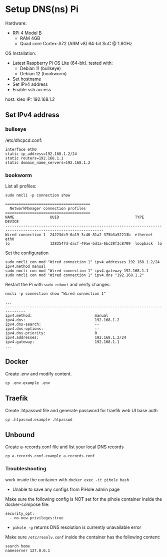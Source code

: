 # Setup DNS(ns) Pi

Hardware:
- RPi 4 Model B
  - RAM 4GB
  - Quad core Cortex-A72 (ARM v8) 64-bit SoC @ 1.8GHz

OS Installation:
- Latest Raspberry Pi OS Lite (64-bit). tested with:
  -  Debian 11 (bullseye)
  -  Debian 12 (bookworm)
- Set hostname
- Set IPv4 address
- Enable ssh access

host: kleo
IP: 192.168.1.2


## Set IPv4 address
### bullseye
/etc/dhcpcd.conf:
```
interface eth0
static ip_address=192.168.1.2/24
static routers=192.168.1.1
static domain_name_servers=192.168.1.2
```
### bookworm
List all profiles:
```
sudo nmcli -p connection show

======================================
  NetworkManager connection profiles
======================================
NAME                UUID                                  TYPE      DEVICE
------------------------------------------------------------------------------------------------------------------
Wired connection 1  24223dc9-0a19-3c46-81a2-375b3a52213b  ethernet  eth0
lo                  1282547d-dacf-49ae-bd1a-6bc28f3c8709  loopback  lo
```

Set the configuration
```
sudo nmcli con mod "Wired connection 1" ipv4.addresses 192.168.1.2/24 ipv4.method manual
sudo nmcli con mod "Wired connection 1" ipv4.gateway 192.168.1.1
sudo nmcli con mod "Wired connection 1" ipv4.dns "192.168.1.2"
```

Restart the Pi with `sudo reboot` and verify changes:
```
nmcli -p connection show "Wired connection 1"

...
-------------------------------------------------------------------------------
ipv4.method:                            manual
ipv4.dns:                               192.168.1.2
ipv4.dns-search:                        --
ipv4.dns-options:                       --
ipv4.dns-priority:                      0
ipv4.addresses:                         192.168.1.2/24
ipv4.gateway:                           192.168.1.1
...
```

## Docker
Create .env and modify content.
```
cp .env.example .env
```

## Traefik
Create .htpasswd file and generate password for traefik web UI base auth
```
cp .htpasswd.example .htpasswd
```

## Unbound
Create a-records.conf file and list your local DNS records
```
cp a-records.conf.example a-records.conf
```
### Troubleshooting
work inside the container with `docker exec -it pihole bash`
- Unable to save any configs from PiHole admin page

Make sure the following config is NOT set for the pihole container inside the docker-compose file:
```
security_opt:
  - no-new-privileges:true
```

- `pihole -g` returns DNS resolution is currently unavailable error

Make sure `/etc/resolv.conf` inside the container has the following content:
```
search home
nameserver 127.0.0.1
```
